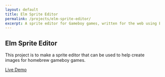 ```yaml
---
layout: default
title: Elm Sprite Editor
permalink: /projects/elm-sprite-editor/
excerpt: A sprite editor for Gameboy games, written for the web using Elm
---
```

## Elm Sprite Editor

This project is to make a sprite editor that can be used to help create images for homebrew gameboy games.

<a href="https://www.guydunton.com/gb-sprite-editor">Live Demo</a>
